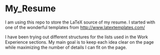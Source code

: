 My_Resume
=========

I am using this repo to store the LaTeX source of my resume. I started with one of the wonderful templates from http://www.latextemplates.com/

I have been trying out different structures for the lists used in the Work Experience sections. My main goal is to keep each idea clear on the page while maximizing the number of details I can fit on the page.
